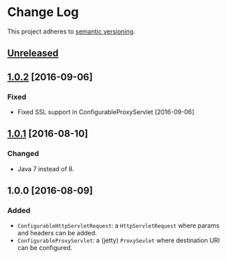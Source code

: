 # Change Log
This project adheres to [semantic versioning](http://semver.org/).

## [Unreleased]

## [1.0.2] [2016-09-06]
### Fixed
- Fixed SSL support in ConfigurableProxyServlet [2016-09-06]

## [1.0.1] [2016-08-10]
### Changed
- Java 7 instead of 8.

## 1.0.0 [2016-08-09]
### Added
- `ConfigurableHttpServletRequest`: a `HttpServletRequest` where params and headers can be added.
- `ConfigurableProxyServlet`: a (jetty) `ProxySevlet` where destination URI can be configured.

[Unreleased]: https://github.com/csgis/lib-json/compare/1.0.2...HEAD
[1.0.2]: https://github.com/csgis/lib-json/compare/1.0.1...1.0.2
[1.0.1]: https://github.com/csgis/lib-json/compare/1.0.0...1.0.1
